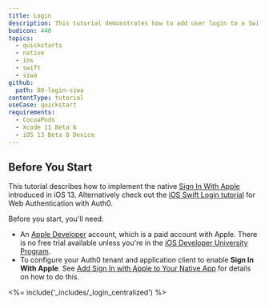 ```yaml
---
title: Login
description: This tutorial demonstrates how to add user login to a Swift application using Sign In With Apple.
budicon: 448
topics:
  - quickstarts
  - native
  - ios
  - swift
  - siwa
github:
  path: 00-login-siwa
contentType: tutorial
useCase: quickstart
requirements:
  - CocoaPods
  - Xcode 11 Beta 6
  - iOS 13 Beta 8 Device
---
```


<!-- markdownlint-disable MD002 MD041 -->

## Before You Start

This tutorial describes how to implement the native [Sign In With Apple](https://developer.apple.com/sign-in-with-apple/) introduced in iOS 13. Alternatively check out the [iOS Swift Login tutorial](/quickstart/native/ios-swift) for Web Authentication with Auth0.

Before you start, you'll need:
* An [Apple Developer](https://developer.apple.com/programs/) account, which is a paid account with Apple. There is no free trial available unless you're in the [iOS Developer University Program](https://developer.apple.com/support/compare-memberships/).
* To configure your Auth0 tenant and application client to enable **Sign In With Apple**. See [Add Sign In with Apple to Your Native App](/connections/apple-siwa/add-siwa-to-native-app) for details on how to do this.

<%= include('_includes/_login_centralized') %>

